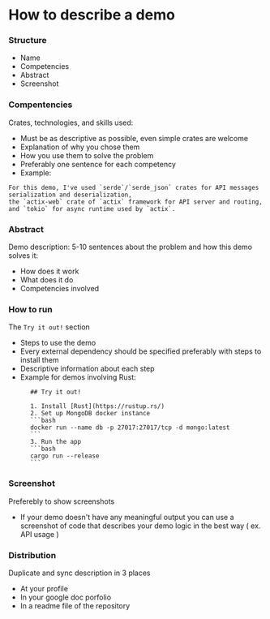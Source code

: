# How to describe a demo

### Structure

- Name
- Сompetencies
- Abstract
- Screenshot

### Compentencies

Crates, technologies, and skills used:

- Must be as descriptive as possible, even simple crates are welcome
- Explanation of why you chose them
- How you use them to solve the problem
- Preferably one sentence for each competency
- Example:
```
For this demo, I've used `serde`/`serde_json` crates for API messages serialization and deserialization,
the `actix-web` crate of `actix` framework for API server and routing,
and `tokio` for async runtime used by `actix`. 
```

### Abstract

Demo description: 5-10 sentences about the problem and how this demo solves it:

- How does it work 
- What does it do 
- Competencies involved

### How to run

The `Try it out!` section

- Steps to use the demo
- Every external dependency should be specified preferably with steps to install them
- Descriptive information about each step
- Example for demos involving Rust:
```
      ## Try it out!

      1. Install [Rust](https://rustup.rs/)
      2. Set up MongoDB docker instance
      ```bash
      docker run --name db -p 27017:27017/tcp -d mongo:latest
      ```
      3. Run the app
      ```bash
      cargo run --release
      ```
```
  
### Screenshot 
 
Preferebly to show screenshots
 
- If your demo doesn't have any meaningful output you can use a screenshot of code that describes your demo logic in the best way ( ex. API usage )

### Distribution

Duplicate and sync description in 3 places

- At your profile
- In your google doc porfolio
- In a readme file of the repository
